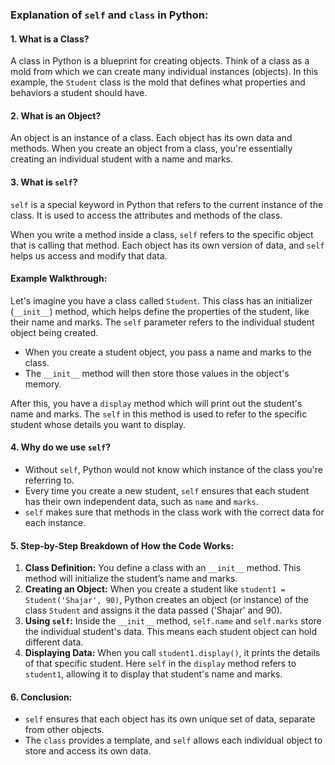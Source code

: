 
### Explanation of `self` and `class` in Python:

#### 1. **What is a Class?**

A class in Python is a blueprint for creating objects. Think of a class as a mold from which we can create many individual instances (objects). In this example, the `Student` class is the mold that defines what properties and behaviors a student should have.

#### 2. **What is an Object?**

An object is an instance of a class. Each object has its own data and methods. When you create an object from a class, you're essentially creating an individual student with a name and marks.

#### 3. **What is `self`?**

`self` is a special keyword in Python that refers to the current instance of the class. It is used to access the attributes and methods of the class.

When you write a method inside a class, `self` refers to the specific object that is calling that method. Each object has its own version of data, and `self` helps us access and modify that data.

#### Example Walkthrough:

Let's imagine you have a class called `Student`. This class has an initializer (`__init__`) method, which helps define the properties of the student, like their name and marks. The `self` parameter refers to the individual student object being created.

* When you create a student object, you pass a name and marks to the class.
* The `__init__` method will then store those values in the object's memory.

After this, you have a `display` method which will print out the student's name and marks. The `self` in this method is used to refer to the specific student whose details you want to display.

#### 4. **Why do we use `self`?**

* Without `self`, Python would not know which instance of the class you're referring to.
* Every time you create a new student, `self` ensures that each student has their own independent data, such as `name` and `marks`.
* `self` makes sure that methods in the class work with the correct data for each instance.

#### 5. **Step-by-Step Breakdown of How the Code Works:**

1. **Class Definition:** You define a class with an `__init__` method. This method will initialize the student’s name and marks.
2. **Creating an Object:** When you create a student like `student1 = Student('Shajar', 90)`, Python creates an object (or instance) of the class `Student` and assigns it the data passed ('Shajar' and 90).
3. **Using `self`:** Inside the `__init__` method, `self.name` and `self.marks` store the individual student's data. This means each student object can hold different data.
4. **Displaying Data:** When you call `student1.display()`, it prints the details of that specific student. Here `self` in the `display` method refers to `student1`, allowing it to display that student's name and marks.

#### 6. **Conclusion:**

* `self` ensures that each object has its own unique set of data, separate from other objects.
* The `class` provides a template, and `self` allows each individual object to store and access its own data.


